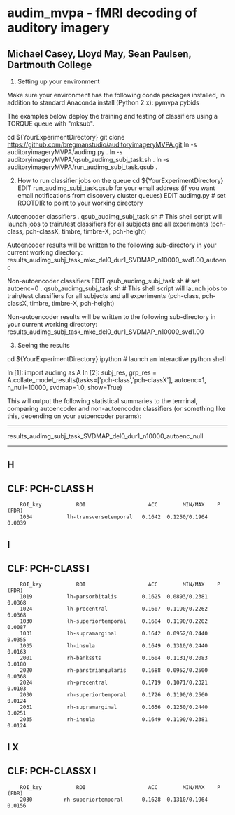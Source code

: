 # audim_mvpa - fMRI decoding of auditory imagery
## Michael Casey, Lloyd May, Sean Paulsen, Dartmouth College

1. Setting up your environment

Make sure your environment has the following conda packages installed, in addition to standard Anaconda install (Python 2.x):
    pymvpa pybids

The examples below deploy the training and testing of classifiers using a TORQUE queue with "mksub".

cd ${YourExperimentDirectory}
git clone https://github.com/bregmanstudio/auditoryimageryMVPA.git
ln -s auditoryimageryMVPA/audimg.py .
ln -s auditoryimageryMVPA/qsub_audimg_subj_task.sh .
ln -s auditoryimageryMVPA/run_audimg_subj_task.qsub .

2. How to run classifier jobs on the queue
cd ${YourExperimentDirectory}
EDIT run_audimg_subj_task.qsub for your email address (if you want email notifications from discovery cluster queues)
EDIT audimg.py # set ROOTDIR to point to your working directory

Autoencoder classifiers
. qsub_audimg_subj_task.sh # This shell script will launch jobs to train/test classifiers for all subjects and all experiments (pch-class, pch-classX, timbre, timbre-X, pch-height)

Autoencoder results will be written to the following sub-directory in your current working directory:
results_audimg_subj_task_mkc_del0_dur1_SVDMAP_n10000_svd1.00_autoenc

Non-autoencoder classifiers
EDIT qsub_audimg_subj_task.sh # set autoenc=0
. qsub_audimg_subj_task.sh # This shell script will launch jobs to train/test classifiers for all subjects and all experiments (pch-class, pch-classX, timbre, timbre-X, pch-height)

Non-autoencoder results will be written to the following sub-directory in your current working directory:
results_audimg_subj_task_mkc_del0_dur1_SVDMAP_n10000_svd1.00

3. Seeing the results

cd ${YourExperimentDirectory}
ipython # launch an interactive python shell

In [1]: import audimg as A
In [2]: subj_res, grp_res = A.collate_model_results(tasks=['pch-class','pch-classX'], autoenc=1, n_null=10000, svdmap=1.0, show=True) 

This will output the following statistical summaries to the terminal, comparing autoencoder and non-autoencoder classifiers (or something like this, depending on your autoencoder params):

*******************************************************************
results_audimg_subj_task_SVDMAP_del0_dur1_n10000_autoenc_null
*******************************************************************
H
-----------------------------------------------------------------------
CLF: PCH-CLASS H
-----------------------------------------------------------------------
        ROI_key           ROI                    ACC        MIN/MAX    P (FDR)
        1034           lh-transversetemporal   0.1642  0.1250/0.1964   0.0039

I
-----------------------------------------------------------------------
CLF: PCH-CLASS I
-----------------------------------------------------------------------
        ROI_key           ROI                    ACC        MIN/MAX    P (FDR)
        1019           lh-parsorbitalis        0.1625  0.0893/0.2381   0.0368
        1024           lh-precentral           0.1607  0.1190/0.2262   0.0368
        1030           lh-superiortemporal     0.1684  0.1190/0.2202   0.0087
        1031           lh-supramarginal        0.1642  0.0952/0.2440   0.0355
        1035           lh-insula               0.1649  0.1310/0.2440   0.0163
        2001           rh-bankssts             0.1604  0.1131/0.2083   0.0180
        2020           rh-parstriangularis     0.1688  0.0952/0.2500   0.0368
        2024           rh-precentral           0.1719  0.1071/0.2321   0.0103
        2030           rh-superiortemporal     0.1726  0.1190/0.2560   0.0124
        2031           rh-supramarginal        0.1656  0.1250/0.2440   0.0251
        2035           rh-insula               0.1649  0.1190/0.2381   0.0124

I X
-----------------------------------------------------------------------
CLF: PCH-CLASSX I
-----------------------------------------------------------------------
        ROI_key           ROI                    ACC        MIN/MAX    P (FDR)
        2030          rh-superiortemporal      0.1628  0.1310/0.1964   0.0156

